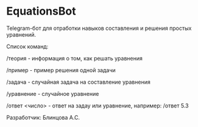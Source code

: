 # EquationsBot
Telegram-бот для отработки навыков составления и решения простых уравнений.

Список команд:

/теория - информация о том, как решать уравнения

/пример - пример решения одной задачи

/задача - случайная задача на составление уравнения 

/уравнение - случайное уравнение

/ответ <число> - ответ на задау или уравнение, например: /ответ 5.3


Разработчик: Блинцова А.С.
